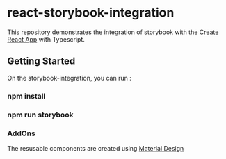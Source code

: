 # react-storybook-integration

This repository demonstrates the integration of storybook with the [Create React App](https://github.com/facebook/create-react-app) with Typescript.

## Getting Started

On the storybook-integration, you can run :

### npm install
### npm run storybook

### AddOns

The resusable components are created using [Material Design](https://material-ui.com/getting-started/installation/)




